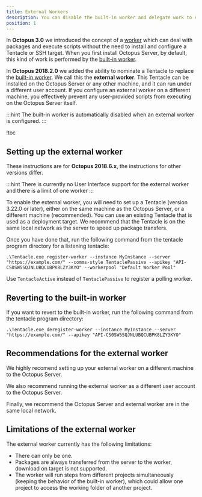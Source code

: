 ```yaml
---
title: External Workers
description: You can disable the built-in worker and delegate work to external workers instead. Using external workers makes your Octopus Server more secure, and allows you to decide where your workers do their work, and the context in which they perform their work.
position: 1
---
```


In **Octopus 3.0** we introduced the concept of a [worker](index.md) which can deal with packages and execute scripts without the need to install and configure a Tentacle or SSH target. When you first install Octopus Server, by default, this kind of work is performed by the [built-in worker](built-in-worker.md).

In **Octopus 2018.2.0** we added the ability to nominate a Tentacle to replace the [built-in worker](built-in-worker.md). We call this the **external worker**. This Tentacle can be installed on the Octopus Server or any other machine, and it can run under a different user account. If you configure an external worker on a different machine, you effectively prevent any user-provided scripts from executing on the Octopus Server itself.

:::hint
The built-in worker is automatically disabled when an external worker is configured.
:::

!toc

## Setting up the external worker

These instructions are for **Octopus 2018.6.x**, the instructions for other versions differ.

:::hint
There is currently no User Interface support for the external worker and there is a limit of one worker
:::

To enable the external worker, you will need to set up a Tentacle (version 3.22.0 or later), either on the same machine as the Octopus Server, or a different machine (recommended). You can use an existing Tentacle that is used as a deployment target. We recommend that the Tentacle is on the same local network as the server to speed up package transfers.

Once you have done that, run the following command from the tentacle program directory for a listening tentacle:

```
.\Tentacle.exe register-worker --instance MyInstance --server "https://example.com/" --comms-style TentaclePassive --apikey "API-CS0SW5SQJNLUBQCUBPK8LZY3KYO" --workerpool "Default Worker Pool"
```

Use `TentacleActive` instead of `TentaclePassive` to register a polling worker.

## Reverting to the built-in worker

If you want to revert to the built-in worker, run the following command from the tentacle program directory:

```
.\Tentacle.exe deregister-worker --instance MyInstance --server "https://example.com/" --apikey "API-CS0SW5SQJNLUBQCUBPK8LZY3KYO"
```

## Recommendations for the external worker

We highly recomend setting up your external worker on a different machine to the Octopus Server.

We also recommend running the external worker as a different user account to the Octopus Server.

Finally, we recommend the Octopus Server and external worker are in the same local network.

## Limitations of the external worker

The external worker currently has the following limitations:

- There can only be one.
- Packages are always transferred from the server to the worker, download on target is not supported.
- The worker will run steps from different projects simultaneously (keeping the behavior of the built-in worker), which could allow one project to access the working folder of another project.
